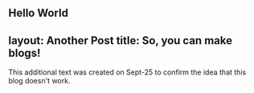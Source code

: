 **Hello World**
---
layout: Another Post
title: So, you can make blogs!
---
This additional text was created on Sept-25 to confirm the idea that this blog doesn't work.
